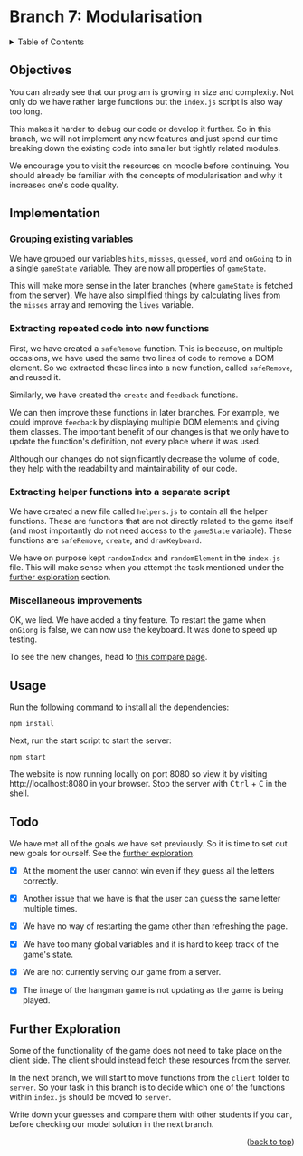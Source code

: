<div id="top"></div>

<!-- BRANCH TITLE -->

# Branch 7: Modularisation

<!-- TABLE OF CONTENTS -->
<details>
  <summary>Table of Contents</summary>
  <ol>
    <li><a href="#objectives">Objectives</a></li>
    <li><a href="#implementation">Implementation</a>
    <li><a href="#usage">Usage</a></li>
    <li><a href="#todo">Todo</a></li>
    <li><a href="#further-exploration">Further Exploration</a></li>
  </ol>
</details>

## Objectives

You can already see that our program is growing in size and complexity.
Not only do we have rather large functions but the `index.js` script is also way too long.

This makes it harder to debug our code or develop it further.
So in this branch, we will not implement any new features and just spend our time breaking down the existing code into smaller but tightly related modules.

We encourage you to visit the resources on moodle before continuing.
You should already be familiar with the concepts of modularisation and why it increases one's code quality.

## Implementation

### Grouping existing variables

We have grouped our variables `hits`, `misses`, `guessed`, `word` and `onGoing` to in a single `gameState` variable.
They are now all properties of `gameState`.

This will make more sense in the later branches (where `gameState` is fetched from the server).
We have also simplified things by calculating lives from the `misses` array and removing the `lives` variable.

### Extracting repeated code into new functions

First, we have created a `safeRemove` function.
This is because, on multiple occasions, we have used the same two lines of code to remove a DOM element.
So we extracted these lines into a new function, called `safeRemove`, and reused it.

Similarly, we have created the `create` and `feedback` functions.

We can then improve these functions in later branches.
For example, we could improve `feedback` by displaying multiple DOM elements and giving them classes.
The important benefit of our changes is that we only have to update the function's definition, not every place where it was used.

Although our changes do not significantly decrease the volume of code, they help with the readability and maintainability of our code.

### Extracting helper functions into a separate script

We have created a new file called `helpers.js` to contain all the helper functions.
These are functions that are not directly related to the game itself (and most importantly do not need access to the `gameState` variable).
These functions are `safeRemove`, `create`, and `drawKeyboard`.

We have on purpose kept `randomIndex` and `randomElement` in the `index.js` file.
This will make sense when you attempt the task mentioned under the <a href="#further-exploration">further exploration</a> section.

### Miscellaneous improvements

OK, we lied.
We have added a tiny feature.
To restart the game when `onGiong` is false, we can now use the keyboard.
It was done to speed up testing.

To see the new changes, head to [this compare page](https://github.com/portsoc/hangman-in-branches/compare/6...7?diff=split).

## Usage

Run the following command to install all the dependencies:

```
npm install
```

Next, run the start script to start the server:

```
npm start
```

The website is now running locally on port 8080 so view it by visiting http://localhost:8080 in your browser.
Stop the server with <kbd>Ctrl</kbd> + <kbd>C</kbd> in the shell.

## Todo

We have met all of the goals we have set previously.
So it is time to set out new goals for ourself.
See the <a href="#further-exploration">further exploration</a>.

- [x] At the moment the user cannot win even if they guess all the letters correctly.

- [x] Another issue that we have is that the user can guess the same letter multiple times.

- [x] We have no way of restarting the game other than refreshing the page.

- [x] We have too many global variables and it is hard to keep track of the game's state.

- [x] We are not currently serving our game from a server.

- [x] The image of the hangman game is not updating as the game is being played.

## Further Exploration

Some of the functionality of the game does not need to take place on the client side.
The client should instead fetch these resources from the server.

In the next branch, we will start to move functions from the `client` folder to `server`.
So your task in this branch is to decide which one of the functions within `index.js` should be moved to `server`.

Write down your guesses and compare them with other students if you can, before checking our model solution in the next branch.

<p align="right">(<a href="#top">back to top</a>)</p>
